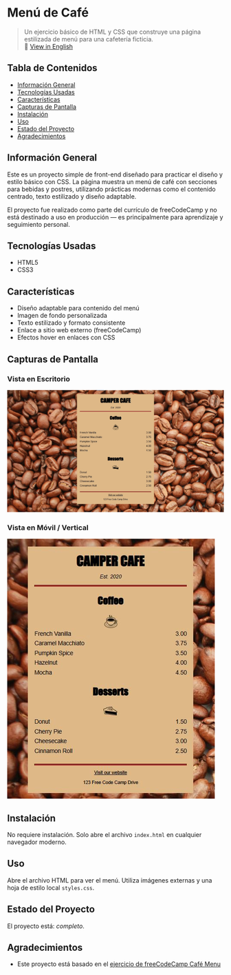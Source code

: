 # Menú de Café
> Un ejercicio básico de HTML y CSS que construye una página estilizada de menú para una cafetería ficticia.  
> 📄 [View in English](./README.md)

## Tabla de Contenidos
* [Información General](#información-general)
* [Tecnologías Usadas](#tecnologías-usadas)
* [Características](#características)
* [Capturas de Pantalla](#capturas-de-pantalla)
* [Instalación](#instalación)
* [Uso](#uso)
* [Estado del Proyecto](#estado-del-proyecto)
* [Agradecimientos](#agradecimientos)

## Información General
Este es un proyecto simple de front-end diseñado para practicar el diseño y estilo básico con CSS. La página muestra un menú de café con secciones para bebidas y postres, utilizando prácticas modernas como el contenido centrado, texto estilizado y diseño adaptable.

El proyecto fue realizado como parte del currículo de freeCodeCamp y no está destinado a uso en producción — es principalmente para aprendizaje y seguimiento personal.

## Tecnologías Usadas
- HTML5
- CSS3

## Características
- Diseño adaptable para contenido del menú
- Imagen de fondo personalizada
- Texto estilizado y formato consistente
- Enlace a sitio web externo (freeCodeCamp)
- Efectos hover en enlaces con CSS

## Capturas de Pantalla

### Vista en Escritorio
![Captura escritorio](./screenshots/desktop.jpg)

### Vista en Móvil / Vertical
![Captura móvil](./screenshots/mobile.jpg)

## Instalación
No requiere instalación. Solo abre el archivo `index.html` en cualquier navegador moderno.

## Uso
Abre el archivo HTML para ver el menú. Utiliza imágenes externas y una hoja de estilo local `styles.css`.

## Estado del Proyecto
El proyecto está: _completo_.

## Agradecimientos
- Este proyecto está basado en el [ejercicio de freeCodeCamp Café Menu](https://www.freecodecamp.org/learn/full-stack-developer/workshop-cafe-menu)
